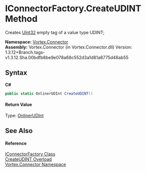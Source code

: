 # IConnectorFactory.CreateUDINT Method 
 

Creates <a href="https://docs.microsoft.com/dotnet/api/system.uint32" target="_blank">UInt32</a> empty tag of a value type UDINT;

**Namespace:**&nbsp;<a href="N_Vortex_Connector.md">Vortex.Connector</a><br />**Assembly:**&nbsp;Vortex.Connector (in Vortex.Connector.dll) Version: 1.3.12+Branch.tags-v1.3.12.Sha.00bdfb8be9e078a68c552d3a1d81a8775d48ab55

## Syntax

**C#**<br />
``` C#
public static OnlinerUDInt CreateUDINT()
```


#### Return Value
Type: <a href="T_Vortex_Connector_ValueTypes_OnlinerUDInt.md">OnlinerUDInt</a><br />

## See Also


#### Reference
<a href="T_Vortex_Connector_IConnectorFactory.md">IConnectorFactory Class</a><br /><a href="Overload_Vortex_Connector_IConnectorFactory_CreateUDINT.md">CreateUDINT Overload</a><br /><a href="N_Vortex_Connector.md">Vortex.Connector Namespace</a><br />